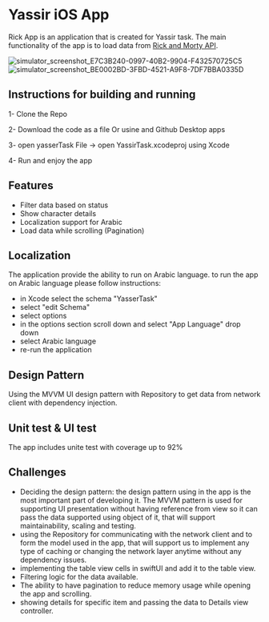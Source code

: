 # Yassir iOS App

Rick App is an application that is created for Yassir task.
The main functionality of the app is to load data from [Rick and Morty API](https://rickandmortyapi.com/api).

![simulator_screenshot_E7C3B240-0997-40B2-9904-F432570725C5](https://github.com/user-attachments/assets/4af58907-d65b-412f-ae16-2fe2a01f6be8)
![simulator_screenshot_BE0002BD-3FBD-4521-A9F8-7DF7BBA0335D](https://github.com/user-attachments/assets/fb8dd86e-b0fe-4027-aeae-c8b2218648fb)



## Instructions for building and running

1- Clone the Repo 

2- Download the code as a file Or usine and Github Desktop apps 

3- open yasserTask File -> open YassirTask.xcodeproj using Xcode 

4- Run and enjoy the app  

## Features

- Filter data based on status 
- Show character details 
- Localization support for Arabic 
- Load data while scrolling (Pagination)

## Localization

The application provide the ability to run on Arabic language.
to run the app on Arabic language please follow instructions: 
- in Xcode select the schema "YasserTask"
- select "edit Schema"
- select options
- in the options section scroll down and select "App Language" drop down 
- select Arabic language 
- re-run the application

## Design Pattern 

Using the MVVM UI design pattern with Repository to get data from network client with dependency injection.


## Unit test & UI test 

The app includes unite test with coverage up to 92% 

## Challenges

- Deciding the design pattern: the design pattern using in the app is the most important part of developing it. The MVVM pattern is used for supporting UI presentation without having reference from view so it can pass the data supported using object of it, that will support maintainability, scaling and testing. 
- using the Repository for communicating with the network client and to form the model used in the app, that will support us to implement any type of caching or changing the network layer anytime without any dependency issues.
- implementing the table view cells in swiftUI and add it to the table view.
- Filtering logic for the data available. 
- The ability to have pagination to reduce memory usage while opening the app and scrolling. 
- showing details for specific item and passing the data to Details view controller.   
